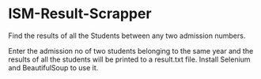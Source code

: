 # ISM-Result-Scrapper
Find the results of all the Students between any two admission numbers.

Enter the admission no of two students belonging to the same year and the results of all the students will be printed to a result.txt file.
Install Selenium and BeautifulSoup to use it.
